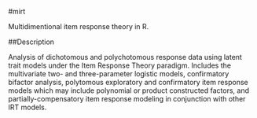 #mirt

Multidimentional item response theory in R. 

##Description

Analysis of dichotomous and polychotomous response data using
latent trait models under the Item Response Theory paradigm. Includes the
multivariate two- and three-parameter logistic models, confirmatory
bifactor analysis, polytomous exploratory and confirmatory item response
models which may include polynomial or product constructed factors,
and partially-compensatory item response modeling in conjunction
with other IRT models.